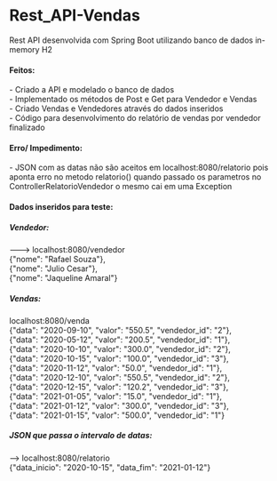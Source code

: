 # Rest_API-Vendas
Rest API desenvolvida com Spring Boot utilizando banco de dados in-memory H2

<h4>Feitos: </h4>
  - Criado a API e modelado o banco de dados <br>
  - Implementado os métodos de Post e Get para Vendedor e Vendas<br>
  - Criado Vendas e Vendedores através do dados inseridos<br>
  - Código para desenvolvimento do relatório de vendas por vendedor finalizado<br>


<h4>Erro/ Impedimento:</h4>
  - JSON com as datas não são aceitos em localhost:8080/relatorio pois aponta erro no metodo relatorio() quando passado os parametros no ControllerRelatorioVendedor o mesmo cai em uma Exception
  

<h4>Dados inseridos para teste: </h4>

<h5>Vendedor: </h5>  ---> localhost:8080/vendedor <br>
{"nome": "Rafael Souza"}, <br>
{"nome": "Julio Cesar"}, <br>
{"nome": "Jaqueline Amaral"} <br>

<h5>Vendas: </h5> localhost:8080/venda<br>
{"data": "2020-09-10", "valor": "550.5", "vendedor_id": "2"},<br>
{"data": "2020-05-12", "valor": "200.5", "vendedor_id": "1"},<br>
{"data": "2020-10-10", "valor": "300.0", "vendedor_id": "2"},<br>
{"data": "2020-10-15", "valor": "100.0", "vendedor_id": "3"},<br>
{"data": "2020-11-12", "valor": "50.0", "vendedor_id": "1"},<br>
{"data": "2020-12-10", "valor": "550.5", "vendedor_id": "2"},<br>
{"data": "2020-12-15", "valor": "120.2", "vendedor_id": "3"},<br>
{"data": "2021-01-05", "valor": "15.0", "vendedor_id": "1"},<br>
{"data": "2021-01-12", "valor": "300.0", "vendedor_id": "3"},<br>
{"data": "2021-01-15", "valor": "500.0", "vendedor_id": "1"}<br>

<h5>JSON que passa o intervalo de datas: </h5> --> localhost:8080/relatorio<br>
{"data_inicio": "2020-10-15", "data_fim": "2021-01-12"}<br>

